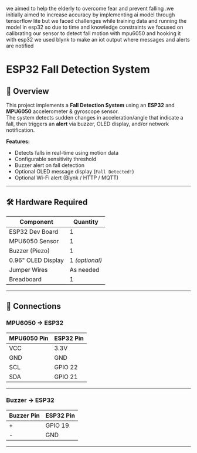 we aimed to help the elderly to overcome fear and prevent falling .we initially aimed to increase accuracy by implementing ai model through tensorflow lite but we faced challenges while training data and running the model in esp32 so due to time and knowledge constraints we focused on   calibrating  our sensor to detect fall motion with mpu6050 and hooking it with esp32 we used blynk to make an iot output where messages and alerts are notified
# ESP32 Fall Detection System

## 📌 Overview
This project implements a **Fall Detection System** using an **ESP32** and **MPU6050** accelerometer & gyroscope sensor.  
The system detects sudden changes in acceleration/angle that indicate a fall, then triggers an **alert** via buzzer, OLED display, and/or network notification.

**Features:**
- Detects falls in real-time using motion data
- Configurable sensitivity threshold
- Buzzer alert on fall detection
- Optional OLED message display (`Fall Detected!`)
- Optional Wi-Fi alert (Blynk / HTTP / MQTT)

---

## 🛠 Hardware Required
| Component           | Quantity |
|---------------------|----------|
| ESP32 Dev Board     | 1        |
| MPU6050 Sensor      | 1        |
| Buzzer (Piezo)      | 1        |
| 0.96" OLED Display  | 1 *(optional)* |
| Jumper Wires        | As needed |
| Breadboard          | 1        |

---

## 📡 Connections

### MPU6050 → ESP32
| MPU6050 Pin | ESP32 Pin |
|-------------|-----------|
| VCC         | 3.3V      |
| GND         | GND       |
| SCL         | GPIO 22   |
| SDA         | GPIO 21   |



---
### Buzzer → ESP32
| Buzzer Pin  | ESP32 Pin |
|-------------|-----------|
| +           | GPIO 19   |
| -           | GND       |


---

